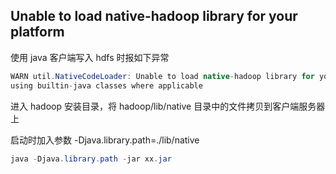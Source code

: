 ## Unable to load native-hadoop library for your platform

使用 java 客户端写入 hdfs 时报如下异常

```java
WARN util.NativeCodeLoader: Unable to load native-hadoop library for your platform… 
using builtin-java classes where applicable
```

进入 hadoop 安装目录，将 hadoop/lib/native 目录中的文件拷贝到客户端服务器上

启动时加入参数 -Djava.library.path=./lib/native

```java
java -Djava.library.path -jar xx.jar
```

